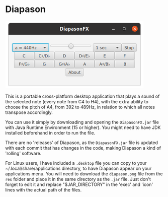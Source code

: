 # Diapason

![screenshot](/screenshots/DiapasonFX.png)

This is a portable cross-platform desktop application that plays a sound of the selected note (every note from C4 to H4), with the extra ability to choose the pitch of A4, from 392 to 489Hz, in relation to which all notes transpose accordingly.

You can use it simply by downloading and opening the <code>DiapasonFX.jar</code> file with Java Runtime Environment (15 or higher). You might need to have JDK installed beforehand in order to run the file.

There are no 'releases' of Diapason, as the <code>DiapasonFX.jar</code> file is updated with each commit that has changes in the code, making Diapason a kind of 'rolling' software.

For Linux users, I have included a <code>.desktop</code> file you can copy to your ~/.local/share/applications directory, to have Diapason appear on your applications menu. You will need to download the <code>diapason.png</code> file from the <code>res</code> folder and place it in the same directory as the <code>.jar</code> file. Just don't forget to edit it and replace "$JAR_DIRECTORY" in the 'exec' and 'icon' lines with the actual path of the files.
